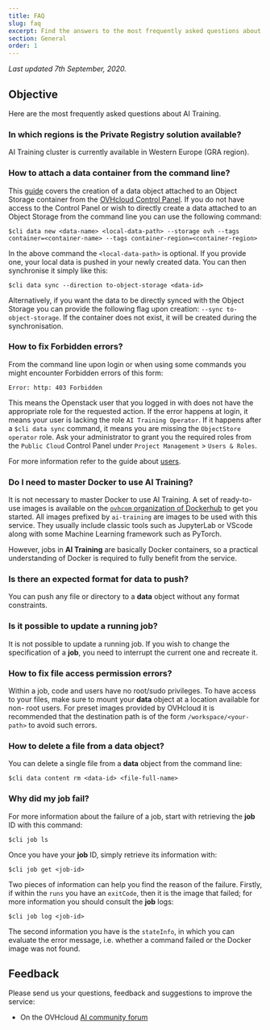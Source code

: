 ```yaml
---
title: FAQ
slug: faq
excerpt: Find the answers to the most frequently asked questions about OVHcloud AI Training
section: General
order: 1
---
```

*Last updated 7th September, 2020.*

## Objective

Here are the most frequently asked questions about AI Training.

### In which regions is the Private Registry solution available?

AI Training cluster is currently available in Western Europe (GRA region).

### How to attach a data container from the command line?

This [guide](../create-data) covers the creation of a data object attached to an Object Storage container from the [OVHcloud Control Panel](https://www.ovh.com/auth/?action=gotomanager). If you do not have access to the Control Panel or wish to directly create a data attached to an Object Storage from the command line you can use the following command:

``` {.console}
$cli data new <data-name> <local-data-path> --storage ovh --tags container=<container-name> --tags container-region=<container-region>
```

In the above command the `<local-data-path>` is optional. If you provide one, your local data is pushed in your newly created data. You can then synchronise it simply like this:

``` {.console}
$cli data sync --direction to-object-storage <data-id>
```

Alternatively, if you want the data to be directly synced with the Object Storage you can provide the following flag upon creation: `--sync to-object-storage`. If the container does not exist, it will be created during the synchronisation.

### How to fix Forbidden errors?

From the command line upon login or when using some commands you might encounter Forbidden errors of this form:

``` {.console}
Error: http: 403 Forbidden
```

This means the Openstack user that you logged in with does not have the appropriate role for the requested action. If the error happens at login, it means your user is lacking the role `AI Training Operator`. If it happens after a `$cli data sync` command, it means you are missing the `ObjectStore operator` role. Ask your administrator to grant you the required roles from the `Public Cloud` Control Panel under `Project Management` &gt; `Users & Roles`.

For more information refer to the guide about [users](../users).

### Do I need to master Docker to use AI Training?

It is not necessary to master Docker to use AI Training. A set of ready-to-use images is available on the [`ovhcom` organization of Dockerhub](https://hub.docker.com/u/ovhcom) to get you started. All images prefixed by `ai-training` are images to be used with this service. They usually include classic tools such as JupyterLab or VScode along with some Machine Learning framework such as PyTorch.

However, jobs in **AI Training** are basically Docker containers, so a practical understanding of Docker is required to fully benefit from the service.

### Is there an expected format for data to push?

You can push any file or directory to a **data** object without any format constraints.

### Is it possible to update a running job?

It is not possible to update a running job. If you wish to change the specification of a **job**, you need to interrupt the current one and recreate it.

### How to fix file access permission errors?

Within a job, code and users have no root/sudo privileges. To have access to your files, make sure to mount your **data** object at a location available for non- root users. For preset images provided by OVHcloud it is recommended that the destination path is of the form `/workspace/<your-path>` to avoid such errors.

### How to delete a file from a data object?

You can delete a single file from a **data** object from the command line:

``` {.console}
$cli data content rm <data-id> <file-full-name>
```

### Why did my job fail?

For more information about the failure of a job, start with retrieving the **job** ID with this command:

``` {.console}
$cli job ls
```

Once you have your **job** ID, simply retrieve its information with:

``` {.console}
$cli job get <job-id>
```

Two pieces of information can help you find the reason of the failure. Firstly, if within the `runs` you have an `exitCode`, then it is the image that failed; for more information you should consult the **job** logs:

``` {.console}
$cli job log <job-id>
```

The second information you have is the `stateInfo`, in which you can evaluate the error message, i.e. whether a command failed or the Docker image was not found.

## Feedback

Please send us your questions, feedback and suggestions to improve the service:

-   On the OVHcloud [AI community forum](https://community.ovh.com/c/platform/ai-ml)
